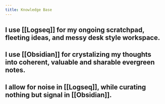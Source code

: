 ```yaml
---
title: Knowledge Base
---
```


## I use [[Logseq]] for my ongoing scratchpad, fleeting ideas, and messy desk style workspace.
## I use [[Obsidian]] for crystalizing my thoughts into coherent, valuable and sharable evergreen notes.
## I allow for noise in [[Logseq]], while curating nothing but signal in [[Obsidian]].
